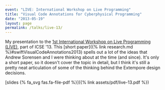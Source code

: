 ```yaml
---
event: "LIVE: International Workshop on Live Programming"
title: "Visual Code Annotations for Cyberphysical Programming"
date: "2013-05-19"
layout: page
permalink: /talks/live-13/
---
```


My presentation to the [1st International Workshop on Live Programming
(LIVE)](https://liveprogramming.github.io/2013/), part of ICSE '13. This [short
paper]({% link research.md %}#swiftVisualCodeAnnotations2013)
spells out a lot of the ideas that Andrew Sorensen and I were thinking about at
the time (and since). It's only a short paper, so it doesn't cover the topic in
detail, but I think it's still a pretty neat articulation of some of the
thinking behind the Extempore design decisions.

[slides {% fa_svg fas.fa-file-pdf %}]({% link assets/pdf/live-13.pdf %})
